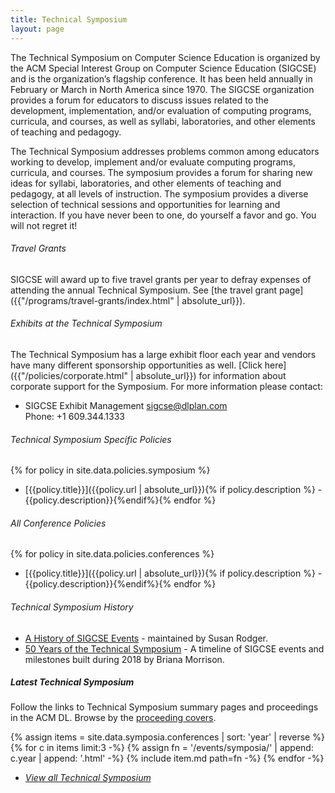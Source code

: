 ```yaml
---
title: Technical Symposium
layout: page
---
```


The Technical Symposium on Computer Science Education is organized by the ACM Special Interest Group on Computer Science Education (SIGCSE) and is the organization’s flagship conference. It has been held annually in February or March in North America since 1970. The SIGCSE organization provides a forum for educators to discuss issues related to the development, implementation, and/or evaluation of computing programs, curricula, and courses, as well as syllabi, laboratories, and other elements of teaching and pedagogy.

The Technical Symposium addresses problems common among educators
working to develop, implement and/or evaluate computing programs,
curricula, and courses. The symposium provides a forum for sharing new
ideas for syllabi, laboratories, and other elements of teaching and
pedagogy, at all levels of instruction. The symposium provides a diverse
selection of technical sessions and opportunities for learning and
interaction. If you have never been to one, do yourself a favor and go.
You will not regret it!

###### Travel Grants
SIGCSE will award up to five travel grants per year to defray expenses
of attending the annual Technical Symposium. See [the travel grant
page]({{"/programs/travel-grants/index.html" | absolute_url}}).

###### Exhibits at the Technical Symposium
The Technical Symposium has a large exhibit floor each year and vendors
have many different sponsorship opportunities as well. [Click
here]({{"/policies/corporate.html" | absolute_url}}) for information about corporate
support for the Symposium. For more information please contact:

-   SIGCSE Exhibit Management <sigcse@dlplan.com>\
    Phone: +1 609.344.1333

###### Technical Symposium Specific Policies

{% for policy in site.data.policies.symposium %}
- [{{policy.title}}]({{policy.url | absolute_url}}){% if policy.description %} - {{policy.description}}{%endif%}{% endfor %}

###### All Conference Policies

{% for policy in site.data.policies.conferences %}
- [{{policy.title}}]({{policy.url | absolute_url}}){% if policy.description %} - {{policy.description}}{%endif%}{% endfor %}

###### Technical Symposium History

-   [A History of SIGCSE
Events](https://users.cs.duke.edu/~rodger/sigcseconferences.html) - maintained by Susan Rodger.
- [50 Years of the Technical Symposium](../50years.html) - A timeline of SIGCSE events and milestones built during 2018 by Briana Morrison.

##### Latest Technical Symposium

Follow the links to Technical Symposium summary pages and proceedings in the ACM DL. Browse by the <a href="covers.html">proceeding covers</a>. 

{% assign items = site.data.symposia.conferences | sort: 'year' | reverse %}
{% for c in items limit:3 -%}
    {% assign fn = '/events/symposia/' | append: c.year | append: '.html' -%}
    {% include item.md path=fn -%}
{% endfor -%}
- <a href="conferences.html"><i>View all Technical Symposium</i></a>

